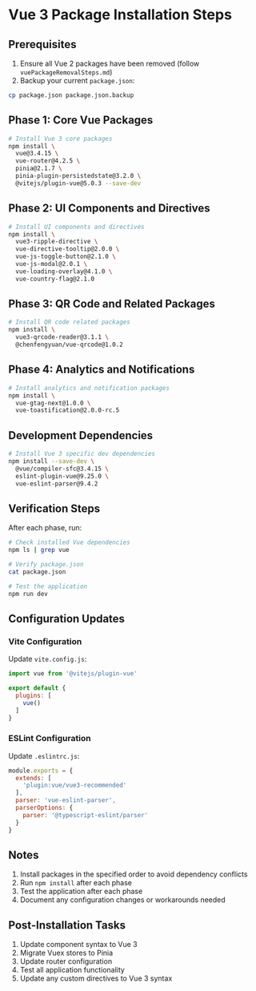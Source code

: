 # Vue 3 Package Installation Steps

## Prerequisites
1. Ensure all Vue 2 packages have been removed (follow `vuePackageRemovalSteps.md`)
2. Backup your current `package.json`:
```bash
cp package.json package.json.backup
```

## Phase 1: Core Vue Packages
```bash
# Install Vue 3 core packages
npm install \
  vue@3.4.15 \
  vue-router@4.2.5 \
  pinia@2.1.7 \
  pinia-plugin-persistedstate@3.2.0 \
  @vitejs/plugin-vue@5.0.3 --save-dev
```

## Phase 2: UI Components and Directives
```bash
# Install UI components and directives
npm install \
  vue3-ripple-directive \
  vue-directive-tooltip@2.0.0 \
  vue-js-toggle-button@2.1.0 \
  vue-js-modal@2.0.1 \
  vue-loading-overlay@4.1.0 \
  vue-country-flag@2.1.0
```

## Phase 3: QR Code and Related Packages
```bash
# Install QR code related packages
npm install \
  vue3-qrcode-reader@3.1.1 \
  @chenfengyuan/vue-qrcode@1.0.2
```

## Phase 4: Analytics and Notifications
```bash
# Install analytics and notification packages
npm install \
  vue-gtag-next@1.0.0 \
  vue-toastification@2.0.0-rc.5
```

## Development Dependencies
```bash
# Install Vue 3 specific dev dependencies
npm install --save-dev \
  @vue/compiler-sfc@3.4.15 \
  eslint-plugin-vue@9.25.0 \
  vue-eslint-parser@9.4.2
```

## Verification Steps
After each phase, run:
```bash
# Check installed Vue dependencies
npm ls | grep vue

# Verify package.json
cat package.json

# Test the application
npm run dev
```

## Configuration Updates

### Vite Configuration
Update `vite.config.js`:
```javascript
import vue from '@vitejs/plugin-vue'

export default {
  plugins: [
    vue()
  ]
}
```

### ESLint Configuration
Update `.eslintrc.js`:
```javascript
module.exports = {
  extends: [
    'plugin:vue/vue3-recommended'
  ],
  parser: 'vue-eslint-parser',
  parserOptions: {
    parser: '@typescript-eslint/parser'
  }
}
```

## Notes
1. Install packages in the specified order to avoid dependency conflicts
2. Run `npm install` after each phase
3. Test the application after each phase
4. Document any configuration changes or workarounds needed

## Post-Installation Tasks
1. Update component syntax to Vue 3
2. Migrate Vuex stores to Pinia
3. Update router configuration
4. Test all application functionality
5. Update any custom directives to Vue 3 syntax 
